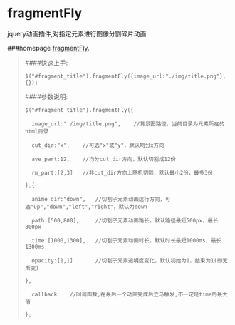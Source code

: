 # fragmentFly
jquery动画插件,对指定元素进行图像分割碎片动画

###homepage [fragmentFly](http://ahkari.github.io/fragmentFly/).

>####快速上手:
>
>  `$("#fragment_title").fragmentFly({image_url:"./img/title.png"},{});`
>
>####参数说明:
>
>  `$("#fragment_title").fragmentFly({`
>
>       image_url:"./img/title.png",    //背景图路径，当前目录为元素所在的html目录
>
>       cut_dir:"x",    //可选"x"或"y"，默认均分x方向
>
>       ave_part:12,    //均分cut_dir方向，默认切割成12份
>
>       rm_part:[2,3]   //非cut_dir方向上随机切割，默认最小2份，最多3份 
>
>   `},{`
>
>       anime_dir:"down",   //切割子元素动画运行方向，可选"up","down","left","right"，默认为down
>
>       path:[500,800],     //切割子元素动画路长，默认路径最短500px，最长800px
>
>       time:[1000,1300],   //切割子元素动画时长，默认时长最短1000ms，最长1300ms
>
>       opacity:[1,1]       //切割子元素透明度变化，默认初始为1，结束为1(即无渐变)
>
>   `},`
>
>       callback    //回调函数,在最后一个动画完成后立马触发,不一定是time的最大值
>
>   `};`
